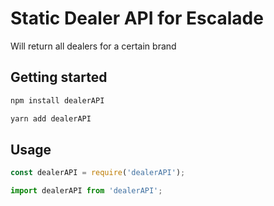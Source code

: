 # Static Dealer API for Escalade

Will return all dealers for a certain brand

## Getting started

```bash
npm install dealerAPI

yarn add dealerAPI
```

## Usage

```jsx
const dealerAPI = require('dealerAPI');

import dealerAPI from 'dealerAPI';
```
